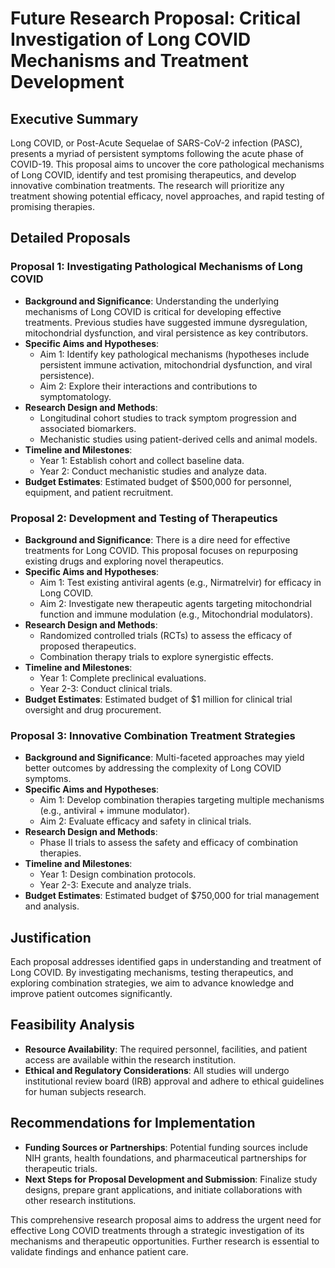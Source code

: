 # Future Research Proposal: Critical Investigation of Long COVID Mechanisms and Treatment Development

## Executive Summary
Long COVID, or Post-Acute Sequelae of SARS-CoV-2 infection (PASC), presents a myriad of persistent symptoms following the acute phase of COVID-19. This proposal aims to uncover the core pathological mechanisms of Long COVID, identify and test promising therapeutics, and develop innovative combination treatments. The research will prioritize any treatment showing potential efficacy, novel approaches, and rapid testing of promising therapies.

## Detailed Proposals

### Proposal 1: Investigating Pathological Mechanisms of Long COVID
- **Background and Significance**: Understanding the underlying mechanisms of Long COVID is critical for developing effective treatments. Previous studies have suggested immune dysregulation, mitochondrial dysfunction, and viral persistence as key contributors.
- **Specific Aims and Hypotheses**: 
  - Aim 1: Identify key pathological mechanisms (hypotheses include persistent immune activation, mitochondrial dysfunction, and viral persistence).
  - Aim 2: Explore their interactions and contributions to symptomatology.
- **Research Design and Methods**: 
  - Longitudinal cohort studies to track symptom progression and associated biomarkers.
  - Mechanistic studies using patient-derived cells and animal models.
- **Timeline and Milestones**: 
  - Year 1: Establish cohort and collect baseline data.
  - Year 2: Conduct mechanistic studies and analyze data.
- **Budget Estimates**: Estimated budget of $500,000 for personnel, equipment, and patient recruitment.

### Proposal 2: Development and Testing of Therapeutics
- **Background and Significance**: There is a dire need for effective treatments for Long COVID. This proposal focuses on repurposing existing drugs and exploring novel therapeutics.
- **Specific Aims and Hypotheses**: 
  - Aim 1: Test existing antiviral agents (e.g., Nirmatrelvir) for efficacy in Long COVID.
  - Aim 2: Investigate new therapeutic agents targeting mitochondrial function and immune modulation (e.g., Mitochondrial modulators).
- **Research Design and Methods**: 
  - Randomized controlled trials (RCTs) to assess the efficacy of proposed therapeutics.
  - Combination therapy trials to explore synergistic effects.
- **Timeline and Milestones**: 
  - Year 1: Complete preclinical evaluations.
  - Year 2-3: Conduct clinical trials.
- **Budget Estimates**: Estimated budget of $1 million for clinical trial oversight and drug procurement.

### Proposal 3: Innovative Combination Treatment Strategies
- **Background and Significance**: Multi-faceted approaches may yield better outcomes by addressing the complexity of Long COVID symptoms. 
- **Specific Aims and Hypotheses**: 
  - Aim 1: Develop combination therapies targeting multiple mechanisms (e.g., antiviral + immune modulator).
  - Aim 2: Evaluate efficacy and safety in clinical trials.
- **Research Design and Methods**: 
  - Phase II trials to assess the safety and efficacy of combination therapies.
- **Timeline and Milestones**: 
  - Year 1: Design combination protocols.
  - Year 2-3: Execute and analyze trials.
- **Budget Estimates**: Estimated budget of $750,000 for trial management and analysis.

## Justification
Each proposal addresses identified gaps in understanding and treatment of Long COVID. By investigating mechanisms, testing therapeutics, and exploring combination strategies, we aim to advance knowledge and improve patient outcomes significantly.

## Feasibility Analysis
- **Resource Availability**: The required personnel, facilities, and patient access are available within the research institution.
- **Ethical and Regulatory Considerations**: All studies will undergo institutional review board (IRB) approval and adhere to ethical guidelines for human subjects research.

## Recommendations for Implementation
- **Funding Sources or Partnerships**: Potential funding sources include NIH grants, health foundations, and pharmaceutical partnerships for therapeutic trials.
- **Next Steps for Proposal Development and Submission**: Finalize study designs, prepare grant applications, and initiate collaborations with other research institutions.

This comprehensive research proposal aims to address the urgent need for effective Long COVID treatments through a strategic investigation of its mechanisms and therapeutic opportunities. Further research is essential to validate findings and enhance patient care.